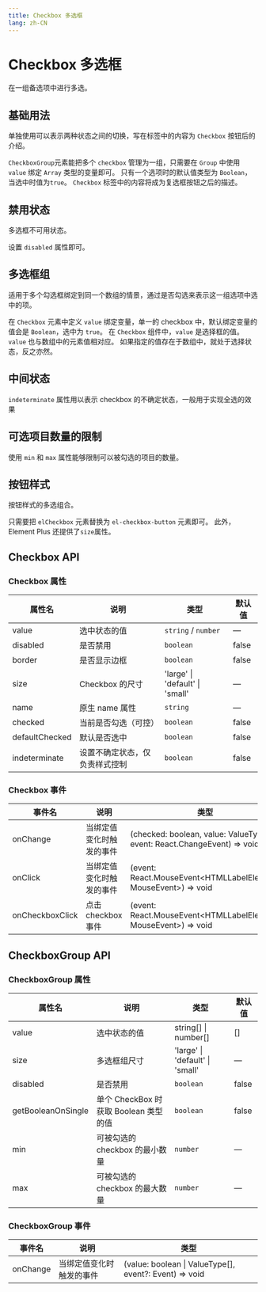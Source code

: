 ```yaml
---
title: Checkbox 多选框
lang: zh-CN
---
```


# Checkbox 多选框

在一组备选项中进行多选。

## 基础用法

单独使用可以表示两种状态之间的切换，写在标签中的内容为 `Checkbox` 按钮后的介绍。

`CheckboxGroup`元素能把多个 `checkbox` 管理为一组，只需要在 `Group` 中使用 `value` 绑定 `Array` 类型的变量即可。
只有一个选项时的默认值类型为 `Boolean`，当选中时值为`true`。 `Checkbox` 标签中的内容将成为复选框按钮之后的描述。

<code src="./basic.tsx"></code>

## 禁用状态

多选框不可用状态。

设置 `disabled` 属性即可。

<code src="./disabled.tsx"></code>

## 多选框组

适用于多个勾选框绑定到同一个数组的情景，通过是否勾选来表示这一组选项中选中的项。

在 `Checkbox` 元素中定义 `value` 绑定变量，单一的 checkbox 中，默认绑定变量的值会是 `Boolean`，选中为 `true`。
在 `Checkbox` 组件中，`value` 是选择框的值。 `value` 也与数组中的元素值相对应。 如果指定的值存在于数组中，就处于选择状态，反之亦然。

<code src="./grouping.tsx"></code>

## 中间状态

`indeterminate` 属性用以表示 checkbox 的不确定状态，一般用于实现全选的效果

<code src="./intermediate.tsx"></code>

## 可选项目数量的限制

使用 `min` 和 `max` 属性能够限制可以被勾选的项目的数量。

<code src="./limitation.tsx"></code>

## 按钮样式

按钮样式的多选组合。

只需要把 `elCheckbox` 元素替换为 `el-checkbox-button` 元素即可。 此外，Element Plus 还提供了`size`属性。

<code src="./button-style.tsx"></code>

<!-- ## 带有边框

设置`border`属性可以渲染为带有边框的多选框。

<code src="./with-border.tsx"></code> -->

## Checkbox API

### Checkbox 属性

| 属性名         | 说明                           | 类型                                         | 默认值 |
| -------------- | ------------------------------ | -------------------------------------------- | ------ |
| value          | 选中状态的值                   | `string` / `number`                          | —      |
| disabled       | 是否禁用                       | `boolean`                                    | false  |
| border         | 是否显示边框                   | `boolean`                                    | false  |
| size           | Checkbox 的尺寸                | <Enum>'large' \| 'default' \| 'small'</Enum> | —      |
| name           | 原生 name 属性                 | `string`                                     | —      |
| checked        | 当前是否勾选（可控）           | `boolean`                                    | false  |
| defaultChecked | 默认是否选中                   | `boolean`                                    | false  |
| indeterminate  | 设置不确定状态，仅负责样式控制 | `boolean`                                    | false  |

### Checkbox 事件

| 事件名          | 说明                     | 类型                                                                                                                  |
| --------------- | ------------------------ | --------------------------------------------------------------------------------------------------------------------- |
| onChange        | 当绑定值变化时触发的事件 | <Enum type='Function'>(checked: boolean, value: ValueType, event: React.ChangeEvent<HTMLInputElement>) => void</Enum> |
| onClick         | 当绑定值变化时触发的事件 | <Enum type='Function'>(event: React.MouseEvent<HTMLLabelElement, MouseEvent>) => void</Enum>                          |
| onCheckboxClick | 点击 checkbox 事件       | <Enum type='Function'>(event: React.MouseEvent<HTMLLabelElement, MouseEvent>) => void</Enum>                          |

## CheckboxGroup API

### CheckboxGroup 属性

| 属性名             | 说明                                  | 类型                                            | 默认值 |
| ------------------ | ------------------------------------- | ----------------------------------------------- | ------ |
| value              | 选中状态的值                          | <Enum type='object'>string[] \| number[]</Enum> | []     |
| size               | 多选框组尺寸                          | <Enum>'large' \| 'default' \| 'small'</Enum>    | —      |
| disabled           | 是否禁用                              | `boolean`                                       | false  |
| getBooleanOnSingle | 单个 CheckBox 时获取 Boolean 类型的值 | `boolean`                                       | false  |
| min                | 可被勾选的 checkbox 的最小数量        | `number`                                        | —      |
| max                | 可被勾选的 checkbox 的最大数量        | `number`                                        | —      |

### CheckboxGroup 事件

| 事件名   | 说明                     | 类型                                                                                |
| -------- | ------------------------ | ----------------------------------------------------------------------------------- |
| onChange | 当绑定值变化时触发的事件 | <Enum type='Function'>(value: boolean \| ValueType[], event?: Event) => void</Enum> |
